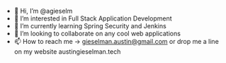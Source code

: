 - 👋 Hi, I’m @agieselm
- 👀 I’m interested in Full Stack Application Development 
- 🌱 I’m currently learning Spring Security and Jenkins
- 💞️ I’m looking to collaborate on any cool web applications
- 📫 How to reach me -> gieselman.austin@gmail.com or drop me a line on my website austingieselman.tech

<!---
agieselm/agieselm is a ✨ special ✨ repository because its `README.md` (this file) appears on your GitHub profile.
You can click the Preview link to take a look at your changes.
--->
